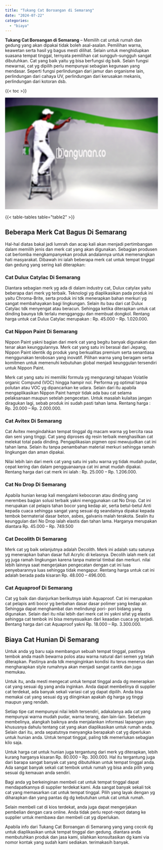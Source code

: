 ```yaml
---
title: "Tukang Cat Boroangan di Semarang"
date: "2024-07-22"
categories: 
  - "biaya"
---
```


**Tukang Cat Boroangan di Semarang** – Memilih cat untuk rumah dan gedung yang akan dipakai tidak boleh asal-asalan. Pemilihan warna, keawetan serta hasil yg bagus mesti dilihat. Selain untuk menghidupkan suasana tempat tinggal, ternyata pemilihan cat sungguh-sungguh sangat dibutuhkan. Cat yang baik yaitu yg bisa berfungsi dg baik. Selain fungsi mewarnai, cat yg dipilih perlu mempunyai sebagian kegunaan yang mendasar. Seperti fungsi perlindungan dari jamur dan organisme lain, perlindungan dari cahaya UV, perlindungan dari kerusakan mekanis, perlindungan dari kotoran dsb.

{{< toc >}}

![Tukang Cat Boroangan di Semarang](/images/jasa-cat-murah15.png)

{{< table-tables table="table2" >}}

## Beberapa Merk Cat Bagus Di Semarang

Hal-hal diatas bakal jadi lumrah dan acap kali akan menjadi pertimbangan dalam memilih jenis dan merk cat yang akan digunakan. Sebagian produsen cat berlomba mengkampanyekan produk andalannya untuk memenangkan hati masyarakat. Dibawah ini ialah beberapa merk cat untuk tempat tinggal dan gedung yang sering kali diterapkan:

### Cat Dulux Catylac Di Semarang

Diantara sebagian merk yg ada di dalam industry cat, Dulux catylax yaitu beberapa dari merk yg terbaik. Teknologi yg diaplikasikan pada produk ini yaitu Chroma-Brite, serta produk ini tdk menerapkan bahan merkuri yg sangat membahayakan bagi lingkungan. Selain itu bau dari cat Dulux Catylac tdk menyengat atau beracun. Sehingga ketika diterapkan untuk cat dinding baunya tdk terlalu mengganggu dan membuat dongkol. Rentang harga untuk cat Dulux Catylac merupakan : Rp. 45.000 – Rp. 1.020.000.

### Cat Nippon Paint Di Semarang

Nippon Paint yakni bagian dari merk cat yang begitu banyak digunakan dan tenar akan keunggulannya. Merk cat yang satu ini berasal dari Jepang, Nippon Paint identik dg produk yang berkualitas premium serta senantiasa menggunakan terobosan yang inovatif. Pilihan warna yang beragam serta komitmen untuk memenuhi kebutuhan global menjadi keunggulan tersendiri untuk Nippon Paint.

Merk cat yang satu ini memiliki formula yg mengurangi tahapan Volatile organic Compund (VOC) hingga hampir nol. Performa yg optimal tanpa polutan atau VOC yg dipancarkan ke udara. Selain dari itu apabila mengaplikasikan Nippon Paint hampir tidak ada bau cat selama pelaksanaan maupun setelah pengecetan. Untuk masalah kulaitas jangan diragukan lagi, sebab produk ini sudah pasti tahan lama. Rentang harga : Rp. 20.000 – Rp. 2.000.000.

### Cat Avitex Di Semarang

Cat Avitex mengindahkan tempat tinggal dg macam warna yg bercita rasa dan seni yang tinggi. Cat yang diproses dg resin terbaik menghasilkan cat melekat total pada dinding. Pengaplikasian pigmen opsi mewujudkan cat ini tahan lama. Selain itu tanpa penambahan material merkuri sehingga ramah lingkungan dan aman dipakai.

Nilai lebih lain dari merk cat yang satu ini yaitu warna yg tidak mudah pudar, cepat kering dan dalam pengguanaanya cat ini amat mudah dipakai. Rentang harga dari cat merk ini ialah : Rp. 25.000 – Rp. 1.206.000.

### Cat No Drop Di Semarang

Apabila hunian kerap kali mengalami kebocoran atau dinding yang merembes bagian solusi terbaik yakni menggunakan cat No Drop. Cat ini merupakan cat pelapis tahan bocor yang kedap air, serta betul-betul Anti kepada cuaca sehingga sangat yang sesuai dg seandainya dipakai kepada tembok bermaterial dasar beton, asbes, galvanis malah terakota. Sealin itu keunggulan dari No Drop ialah elastis dan tahan lama. Harganya merupakan diantara Rp. 45.000 – Rp. 749.500

### Cat Decolith Di Semarang

Merk cat yg baik selanjutnya adalah Decolith. Merk ini adalah satu satunya yg menerapkan bahan dasar full Acrylic di kelasnya. Decolih ialah merk cat yg juga ramah lingkungan karena tanpa material timbal dan merkuri. nilai lebih lainnya saat mengerjakan pengecatan dengan cat ini luas penyebarannya luas sehingga tidak mengapur. Rentang harga untuk cat ini adalah berada pada kisaran Rp. 48.000 – 496.000.

### Cat Aquaproof Di Semarang

Cat yg baik dan dianjurkan berikutnya ialah Aquaproof. Cat ini merupakan cat pelapis anti bocor yg berbahan dasar dasar polimer yang kedap air. Sehingga dapat menghambat dan melindungi pori- pori bidang yang digunakan. Selain dari itu nilai lebih dari merk cat ini yakni sifat yg elastis sehingga cat tembok ini bisa menyesuaikan dari keaadan cuaca yg terjadi. Bentang harga dari cat Aquaproof yakni Rp. 18.000 – Rp. 3.300.000.

## Biaya Cat Hunian Di Semarang

Untuk anda yg baru saja membangun sebuah tempat tinggal, pastinya tembok anda masih bewarna polos atau warna natural dari semen yg telah diterapkan. Pastinya anda tdk menginginkan kondisi itu terus menerus dan mengharapkan style rumahnya akan menjadi sangat cantik dan juga memukau.

Untuk itu, anda mesti mengecat untuk tempat tinggal anda dg menerapkan cat yang sesuai dg yang anda inginkan. Anda dapat membelinya di supplier cat terdekat, ada banyak sekali variasi cat yg dapat dipilih. Anda bisa memakai cat yang sesuai dg yg diinginkan apakah dg harga yg tinggi maupun yang rendah.

Setiap tipe cat mempunyai nilai lebih tersendiri, adakalanya ada cat yang mempunyai warna mudah pudar, warna terang, dan lain-lain. Sebelum membelinya, alangkah baiknya anda menjalankan informasi lapangan yang khususnya dahulu tentang cat yang akan diaplikasikan untuk rumah anda. Selain dari itu, anda sepatutnya menyangka berapakah cat yg diperlukan untuk hunian anda. Untuk tempat tinggal, paling tdk memerlukan sebagian kilo saja.

Untuk harga cat untuk hunian juga tergantung dari merk yg diterapkan, lebih kurang harganya kisaran Rp. 80.000 – Rp. 300.000. Hal itu tergantung juga dari barapa sangat banyak cat yang dibutuhkan untuk tempat tinggal anda. Ada sangat banyak sekali cat tembok untuk rumah yg bisa anda pilih yang sesuai dg kemauan anda sendiri.

Bagi anda yg berkeinginan membeli cat untuk tempat tinggal dapat mendapatkannya di supplier terdekat kami. Ada sangat banyak sekali tok cat yang memasarkan cat untuk tempat tinggal. Pilih yang layak dengan yg diharapkan dan yang pantas dg dg kebutuhan untuk cat untuk rumah.

Selain membeli cat di kios terdekat, anda juga dapat mengerjakan pembelian dengan cara online. Anda tidak perlu repot-repot datang ke supplier untuk membawa dan membeli cat yg diperlukan.

Apabila info dari Tukang Cat Boroangan di Semarang yang yang cocok dg untuk diaplikasikan untuk tempat tinggal dan gedung. diantara anda membutuhkan produk dan jasa kami, silahkan konsultasikan dg kami via nomor kontak yang sudah kami sediakan. terimakasih banyak.
